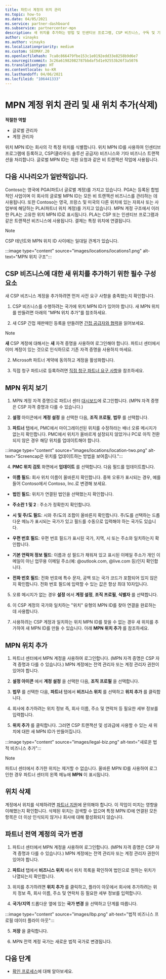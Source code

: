 ```yaml
---
title: 파트너 계정의 위치 관리
ms.topic: how-to
ms.date: 04/05/2021
ms.service: partner-dashboard
ms.subservice: partnercenter-mpn
description: 새 위치를 추가하는 방법 및 인센티브 프로그램, CSP 비즈니스, 구독 및 기타 트랜잭션에서 위치 MPN ID를 사용하는 방법을 알아봅니다.
author: vinayks
ms.author: vinayks
ms.localizationpriority: medium
ms.custom: SEOMAY.20
ms.openlocfilehash: 7ca8c866479fbe153c1e0192edd33e8258b9d6e7
ms.sourcegitcommit: 3c26a61982082787bbdaf5d1e92553b26f3a5076
ms.translationtype: HT
ms.contentlocale: ko-KR
ms.lasthandoff: 04/06/2021
ms.locfileid: "106441333"
---
```

# <a name="manage-your-mpn-account-locations-and-add-delete-a-location"></a>MPN 계정 위치 관리 및 새 위치 추가(삭제)


**적절한 역할**

- 글로벌 관리자
- 계정 관리자

위치 MPN ID는 회사의 각 특정 위치를 식별합니다. 위치 MPN ID를 사용하여 인센티브 프로그램에 등록하고, CSP(클라우드 솔루션 공급자) 비즈니스와 기타 비즈니스 트랜잭션을 처리합니다. 글로벌 MPN ID는 지원 요청과 같은 비 트랜잭션 작업에 사용됩니다.

## <a name="the-following-scenario-is-typical"></a>다음 시나리오가 일반적입니다.

Contoso는 영국에 PGA(파트너 글로벌 계정)를 가지고 있습니다. PGA는 등록된 합법적인 사업이며 이 회사의 글로벌 MPN ID는 모든 비 트랜잭션 비즈니스를 관리하는 데 사용됩니다. 또한 Contoso는 영국, 프랑스 및 미국의 다른 위치에 있는 자회사 또는 사업부에 해당하는 PLA(파트너 위치 계정)를 가지고 있습니다. MPN 계정 구조에서 이러한 PLA는 고유한 위치 MPN ID로 표시됩니다. PLA는 CSP 또는 인센티브 프로그램과 같은 트랜잭션 비즈니스에 사용됩니다. 결제는 특정 위치에 연결됩니다. 

>[!NOTE]
>CSP 테넌트와 MPN 위치 ID 사이에는 일대일 관계가 있습니다.

:::image type="content" source="images/locations/locations1.png" alt-text="MPN 위치 구조":::

## <a name="prerequisites-in-order-to-add-a-new-account-for-a-csp-business"></a>CSP 비즈니스에 대한 새 위치를 추가하기 위한 필수 구성 요소

새 CSP 비즈니스 계정을 추가하려면 먼저 사전 요구 사항을 충족했는지 확인합니다.

1. CSP 비즈니스를 수행하려는 국가에 위치 MPN ID가 있어야 합니다. 새 MPN 위치를 만들려면 아래의 "MPN 위치 추가"를 참조하세요.
  
1. 새 CSP 간접 재판매인 등록을 만들려면 [간접 공급자와 협력](indirect-reseller-tasks-in-partner-center.md#get-started)을 읽어보세요. 

>[!NOTE] 
 >**새** CSP 계정에 대해서는 **새** 자격 증명을 사용하여 로그인해야 합니다. 파트너 센터에서 이미 계정이 있는 것으로 인식하므로 기존 자격 증명을 사용하지 마세요.

2. Microsoft 파트너 계약에 동의하고 계정을 활성화합니다.

1. 직접 청구 파트너로 등록하려면 [직접 청구 파트너 요구 사항](direct-partner-new-requirements.md)을 참조하세요.

## <a name="view-your-mpn-locations"></a>MPN 위치 보기

1. MPN 계정 자격 증명으로 파트너 센터 [대시보드](https://partner.microsoft.com/dashboard/home)에 로그인합니다. (MPN 자격 증명은 CSP 자격 증명과 다를 수 있습니다.) 
 
1. **설정** 아이콘에서 **계정 설정** 을 선택한 다음, **조직 프로필**, **법무** 를 선택합니다. 

1. **파트너** 탭에서, PMC에서 마이그레이션된 위치를 수정하라는 배너 오류 메시지가 없는지 확인합니다.  PMC에서 위치가 올바르게 설정되지 않았거나 PC로 아직 전환되지 않은 경우 해당 위치를 업데이트해야 합니다.

:::image type="content" source="images/locations/location-two.png" alt-text="Screencap은 위치를 업데이트하는 방법을 보여줍니다.":::
 
4.  **PMC 위치 검토** 화면에서 **업데이트** 를 선택합니다.
다음 필드를 업데이트합니다.

- **이름 필드**: 회사 위치 이름이 올바른지 확인합니다. 중복 오류가 표시되는 경우, 예를 들어 Contoso에서 Contoso, Inc.로 변경해 보세요.

- **법인 필드**: 위치가 연결된 법인을 선택했는지 확인합니다.

- **주소란 1 및 2** : 주소가 정확한지 확인합니다.

- **시 및 주/도 필드**: 시와 주/도의 조합이 올바른지 확인합니다. 주/도를 선택하는 드롭다운 메뉴가 표시되는 국가가 있고 필드를 수동으로 입력해야 하는 국가도 있습니다.

- **우편 번호 필드**: 우편 번호 필드가 표시된 국가, 지역, 시 또는 주소와 일치하는지 확인합니다.

- **기본 연락처 정보 필드**: 이름과 성 필드가 채워져 있고 표시된 이메일 주소가 개인 이메일이 아닌 업무용 이메일 주소(예: @outlook.com, @live.com 등)인지 확인합니다.

- **전화 번호 필드**: 전화 번호에 특수 문자, 공백 또는 국가 코드가 포함되어 있지 않은지 확인합니다. 전화 번호 필드에 입력할 수 있는 값은 항상 최대 10자입니다.

5. 오류 메시지가 없는 경우 **설정** 에서 **계정 설정**, **조직 프로필**, **식별자** 를 선택합니다.

6. 이 CSP 계정의 국가와 일치하는 "위치" 유형의 MPN ID를 찾아 연결을 완료하는 데 사용합니다.

7. 사용하려는 CSP 계정과 일치하는 위치 MPN ID를 찾을 수 없는 경우 새 위치를 추가하여 새 MPN ID를 만들 수 있습니다. 아래 **MPN 위치 추가** 를 참조하세요.

## <a name="add-an-mpn-location"></a>MPN 위치 추가

1. 파트너 센터에서 MPN 계정을 사용하여 로그인합니다. (MPN 자격 증명은 CSP 자격 증명과 다를 수 있습니다.) MPN 계정에는 전역 관리자 또는 계정 관리자 권한이 있어야 합니다. 

1. **설정 아이콘** 에서 **계정 설정** 을 선택한 다음, **조직 프로필** 을 선택합니다.

2. **법무** 를 선택한 다음, **파트너** 탭에서 **비즈니스 위치** 를 선택하고 **위치 추가** 를 클릭합니다.

3. 회사에 추가하려는 위치 정보 즉, 회사 이름, 주소 및 연락처 등 필요한 세부 정보를 입력합니다.
 
1. **위치 추가** 를 클릭합니다. 그러면 CSP 트랜잭션 및 성과급에 사용할 수 있는 새 위치에 대한 새 MPN ID가 만들어집니다.

:::image type="content" source="images/legal-biz.png" alt-text="새로운 법적 비즈니스 추가":::

> [!NOTE]
> 파트너 센터에서 추가한 위치는 제거할 수 없습니다. 올바른 MPN ID를 사용하여 로그인한 경우 파트너 센터의 왼쪽 메뉴에 **MPN** 이 표시됩니다.


## <a name="delete-a-location"></a>위치 삭제

계정에서 위치를 삭제하려면 [파트너 지원](https://partner.microsoft.com/dashboard/support/servicerequests/create?stage=2&topicid=1af7f3a0-1757-3543-4b6a-c945c3ad187b)에 문의해야 합니다. 이 작업이 미치는 영향을 이해했는지 확인합니다. 삭제된 위치는 검색할 수 없으며 특정 MPN ID에 연결된 모든 항목은 더 이상 인식되지 않거나 회사에 대해 활성화되지 않습니다.

## <a name="change-country-of-partner-global-account"></a>파트너 전역 계정의 국가 변경 

1. 파트너 센터에서 MPN 계정을 사용하여 로그인합니다. (MPN 자격 증명은 CSP 자격 증명과 다를 수 있습니다.) MPN 계정에는 전역 관리자 또는 계정 관리자 권한이 있어야 합니다. 

2. **파트너** 탭에서 **비즈니스 위치** 에서 위치 목록을 확인하여 법인으로 원하는 위치가 나열되는지 확인합니다. 
 
1. 위치를 추가하려면 **위치 추가** 를 클릭하고, 플라이 아웃에서 회사에 추가하려는 위치 정보 즉, 회사 이름, 주소 및 연락처 등 필요한 세부 정보를 입력합니다. 
 
1. **국가/지역** 드롭다운 옆에 있는 **국가 변경** 을 선택하고 단계를 따릅니다. 

:::image type="content" source="images/lbp.png" alt-text="법적 비즈니스 프로필 데이터 플라이 아웃":::

5. **저장** 을 클릭합니다.

6. MPN 전역 계정 국가는 새로운 법적 국가로 변경됩니다.
  
## <a name="next-steps"></a>다음 단계

- [확인 프로세스](verification-responses.md)에 대해 알아보세요.
